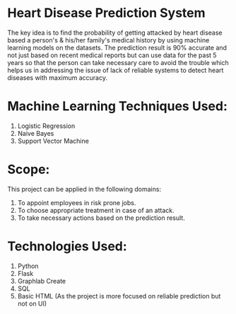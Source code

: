 # Heart Disease Prediction System
The key idea is to find the probability of getting attacked by heart disease based a person's & his/her family's medical history by using machine learning models on the datasets. The prediction result is 90% accurate and not just based on recent medical reports but can use data for the past 5 years so that the person can take necessary care to avoid the trouble which helps us in addressing the issue of lack of reliable systems to detect heart diseases with maximum accuracy.

# Machine Learning Techniques Used:
1. Logistic Regression
2. Naive Bayes
3. Support Vector Machine

# Scope:
This project can be applied in the following domains:
1. To appoint employees in risk prone jobs.
2. To choose appropriate treatment in case of an attack.
3. To take necessary actions based on the prediction result.

# Technologies Used:
1. Python
2. Flask
3. Graphlab Create
4. SQL
5. Basic HTML (As the project is more focused on reliable prediction but not on UI)
